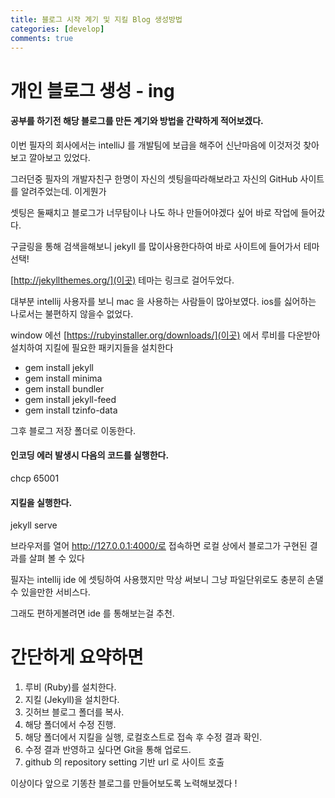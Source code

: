 ```yaml
---
title: 블로그 시작 계기 및 지킬 Blog 생성방법 
categories: [develop]
comments: true
---
```


# **개인 블로그 생성 - ing**

#### 공부를 하기전 해당 블로그를 만든 계기와 방법을 간략하게 적어보겠다.

이번 필자의 회사에서는 intelliJ 를 개발팀에 보급을 해주어 신난마음에 이것저것 찾아보고 깔아보고 있었다.

그러던중 필자의 개발자친구 한명이 자신의 셋팅을따라해보라고 자신의 GitHub 사이트를 알려주었는데. 이게뭔가

셋팅은 둘째치고 블로그가 너무탐이나 나도 하나 만들어야겠다 싶어 바로 작업에 들어갔다.

구글링을 통해 검색을해보니 jekyll 를 많이사용한다하여 바로 사이트에 들어가서 테마선택!

[http://jekyllthemes.org/](이곳) 테마는 링크로 걸어두었다. 

대부분 intellij 사용자를 보니 mac 을 사용하는 사람들이 많아보였다. ios를 싫어하는 나로서는 불편하지 않을수 없었다.

window 에선 [https://rubyinstaller.org/downloads/](이곳) 에서 루비를 다운받아 설치하여 지킬에 필요한 패키지들을 설치한다


* gem install jekyll
* gem install minima
* gem install bundler
* gem install jekyll-feed
* gem install tzinfo-data


그후
 블로그 저장 폴더로 이동한다.
#### 인코딩 에러 발생시 다음의 코드를 실행한다.
chcp 65001
#### 지킬을 실행한다.
jekyll serve

브라우저를 열어 http://127.0.0.1:4000/로 접속하면 로컬 상에서 블로그가 구현된 결과를 살펴 볼 수 있다

필자는 intellij ide 에 셋팅하여 사용했지만 막상 써보니 그냥 파일단위로도 충분히 손댈수 있을만한 서비스다.

그래도 편하게볼려면 ide 를 통해보는걸 추천.

# 간단하게 요약하면
1. 루비 (Ruby)를 설치한다.
2. 지킬 (Jekyll)을 설치한다.
3. 깃허브 블로그 폴더를 복사.
4. 해당 폴더에서 수정 진행.
5. 해당 폴더에서 지킬을 실행, 로컬호스트로 접속 후 수정 결과 확인.
6. 수정 결과 반영하고 싶다면 Git을 통해 업로드.
7. github 의 repository setting 기반 url 로 사이트 호출



이상이다 앞으로 기똥찬 블로그를 만들어보도록 노력해보겠다 ! 

